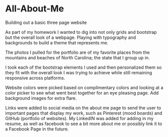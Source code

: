 # All-About-Me
Building out a basic three page website 

As part of my homework I wanted to dig into not only grids and bootstrap but the overall look of a webpage. Playing with typography and backgrounds to build a theme that represents me.

The photos I pulled for the portfolio are of my favorite places from the mountains and beaches of North Carolina; the state that I group up in.

I took each of the bootstrap elements I used and then personalized them so they fit with the overall look I was trying to achieve while still remaining responsive across platforms. 

Website colors were picked based on complimentary colors and looking at a color picker to see what went best together for an eye pleasing page. Add background images for extra flare.

Links were added to social media on the about me page to send the user to important pages that display my work, such as Pinterest (mood boards) and GitHub (portfolio of websites). My LinkedIN was added for adding in my resume, as well as facebook to see a bit more about me or possibly link it to a Facebook Page in the future.